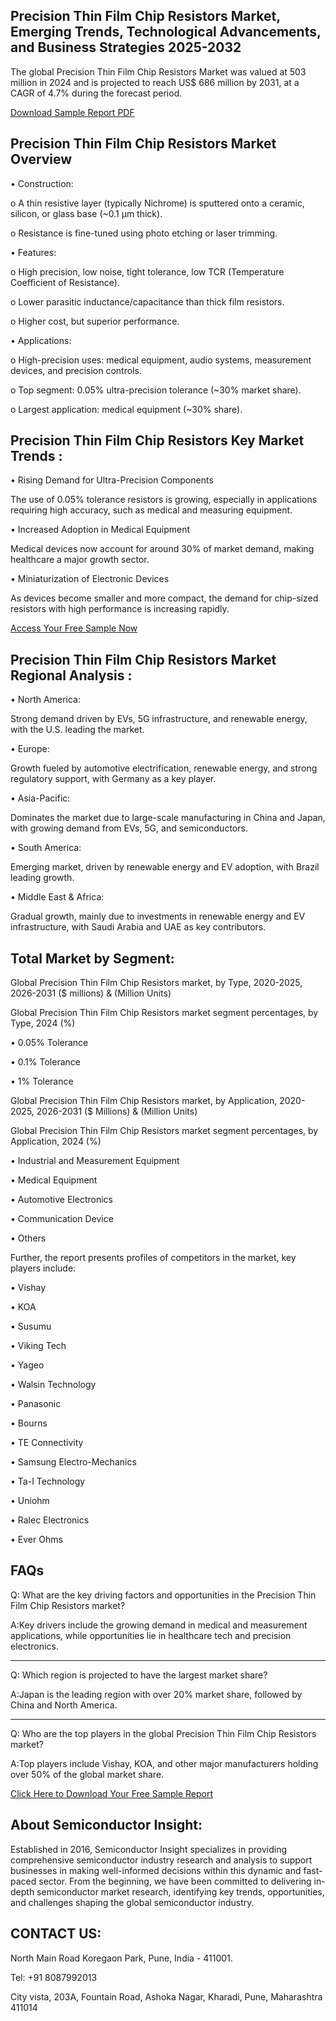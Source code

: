 <h2>Precision Thin Film Chip Resistors Market, Emerging Trends, Technological Advancements, and Business Strategies 2025-2032</h2>

The global Precision Thin Film Chip Resistors Market was valued at 503 million in 2024 and is projected to reach US$ 686 million by 2031, at a CAGR of 4.7% during the forecast period.

[Download Sample Report PDF
](https://semiconductorinsight.com/download-sample-report/?product_id=90867)

<h2>Precision Thin Film Chip Resistors Market Overview</h2>

•	Construction:

o	A thin resistive layer (typically Nichrome) is sputtered onto a ceramic, silicon, or glass base (~0.1 µm thick).

o	Resistance is fine-tuned using photo etching or laser trimming.

•	Features:

o	High precision, low noise, tight tolerance, low TCR (Temperature Coefficient of Resistance).

o	Lower parasitic inductance/capacitance than thick film resistors.

o	Higher cost, but superior performance.

•	Applications:

o	High-precision uses: medical equipment, audio systems, measurement devices, and precision controls.

o	Top segment: 0.05% ultra-precision tolerance (~30% market share).

o	Largest application: medical equipment (~30% share).

<h2>Precision Thin Film Chip Resistors Key Market Trends  :</h2>

•	Rising Demand for Ultra-Precision Components

The use of 0.05% tolerance resistors is growing, especially in applications requiring high accuracy, such as medical and measuring equipment.

•	Increased Adoption in Medical Equipment

Medical devices now account for around 30% of market demand, making healthcare a major growth sector.

•	Miniaturization of Electronic Devices

As devices become smaller and more compact, the demand for chip-sized resistors with high performance is increasing rapidly.

[Access Your Free Sample Now](https://semiconductorinsight.com/report/precision-thin-film-chip-resistors-market/)

<h2>Precision Thin Film Chip Resistors Market Regional Analysis :</h2>

•	North America:

Strong demand driven by EVs, 5G infrastructure, and renewable energy, with the U.S. leading the market.

•	Europe:

Growth fueled by automotive electrification, renewable energy, and strong regulatory support, with Germany as a key player.

•	Asia-Pacific:

Dominates the market due to large-scale manufacturing in China and Japan, with growing demand from EVs, 5G, and semiconductors.

•	South America:

Emerging market, driven by renewable energy and EV adoption, with Brazil leading growth.

•	Middle East & Africa:

Gradual growth, mainly due to investments in renewable energy and EV infrastructure, with Saudi Arabia and UAE as key contributors.

<h2>Total Market by Segment:</h2>

Global Precision Thin Film Chip Resistors market, by Type, 2020-2025, 2026-2031 ($ millions) & (Million Units)

Global Precision Thin Film Chip Resistors market segment percentages, by Type, 2024 (%)

•	0.05% Tolerance

•	0.1% Tolerance

•	1% Tolerance

Global Precision Thin Film Chip Resistors market, by Application, 2020-2025, 2026-2031 ($ Millions) & (Million Units)

Global Precision Thin Film Chip Resistors market segment percentages, by Application, 2024 (%)

•	Industrial and Measurement Equipment

•	Medical Equipment

•	Automotive Electronics

•	Communication Device

•	Others

Further, the report presents profiles of competitors in the market, key players include:

•	Vishay

•	KOA

•	Susumu

•	Viking Tech

•	Yageo

•	Walsin Technology

•	Panasonic

•	Bourns

•	TE Connectivity

•	Samsung Electro-Mechanics

•	Ta-I Technology

•	Uniohm

•	Ralec Electronics

•	Ever Ohms

<h2>FAQs</h2>

Q: What are the key driving factors and opportunities in the Precision Thin Film Chip Resistors market?

A:Key drivers include the growing demand in medical and measurement applications, while opportunities lie in healthcare tech and precision electronics.

________________________________________

Q: Which region is projected to have the largest market share?

A:Japan is the leading region with over 20% market share, followed by China and North America.

________________________________________

Q: Who are the top players in the global Precision Thin Film Chip Resistors market?

A:Top players include Vishay, KOA, and other major manufacturers holding over 50% of the global market share.

[Click Here to Download Your Free Sample Report ](https://semiconductorinsight.com/download-sample-report/?product_id=90867)

<h2>About Semiconductor Insight:</h2>

Established in 2016, Semiconductor Insight specializes in providing comprehensive semiconductor industry research and analysis to support businesses in making well-informed decisions within this dynamic and fast-paced sector. From the beginning, we have been committed to delivering in-depth semiconductor market research, identifying key trends, opportunities, and challenges shaping the global semiconductor industry.

<h2>CONTACT US:</h2>

North Main Road Koregaon Park, Pune, India - 411001.

Tel: +91 8087992013

City vista, 203A, Fountain Road, Ashoka Nagar, Kharadi, Pune, Maharashtra 411014


